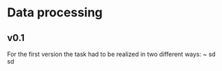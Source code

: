 # Data processing
## v0.1
For the first version the task had to be realized in two different ways:
~ sd
sd
